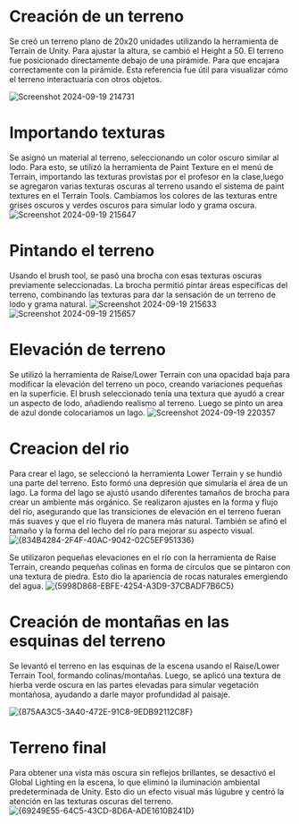 # Creación de un terreno
Se creó un terreno plano de 20x20 unidades utilizando la herramienta de Terrain de Unity. Para ajustar la altura, se cambió el Height a 50. El terreno fue posicionado directamente debajo de una pirámide. 
Para que encajara correctamente con la pirámide. Esta referencia fue útil para visualizar cómo el terreno interactuaría con otros objetos.

![Screenshot 2024-09-19 214731](https://github.com/user-attachments/assets/680e1ae7-85f1-4305-8218-9173fc16b2e1)

# Importando texturas
Se asignó un material al terreno, seleccionando un color oscuro similar al lodo. Para esto, se utilizó la herramienta de Paint Texture en el menú de Terrain,
importando las texturas provistas por el profesor en la clase,luego se agregaron varias texturas oscuras al terreno usando el sistema de paint textures en el Terrain Tools. 
Cambiamos los colores de las texturas entre grises oscuros y verdes oscuros para simular lodo y grama oscura.
![Screenshot 2024-09-19 215647](https://github.com/user-attachments/assets/7a130cef-eb7a-4432-aeeb-33b58e4899f2)

# Pintando el terreno
Usando el brush tool, se pasó una brocha con esas texturas oscuras previamente seleccionadas. La brocha permitió pintar áreas específicas del terreno,
combinando las texturas para dar la sensación de un terreno de lodo y grama natural.
![Screenshot 2024-09-19 215633](https://github.com/user-attachments/assets/32f319d9-760d-471c-a6ef-ef2a6fea32ec)
![Screenshot 2024-09-19 215657](https://github.com/user-attachments/assets/dfdaf624-8de7-4a6d-b842-db6d4d668b18)

# Elevación de terreno
Se utilizó la herramienta de Raise/Lower Terrain con una opacidad baja para modificar la elevación del terreno un poco, creando variaciones pequeñas en la superficie. 
El brush seleccionado tenía una textura que ayudó a crear un aspecto de lodo, añadiendo realismo al terreno. Luego se pinto un area de azul donde colocariamos un lago. 
![Screenshot 2024-09-19 220357](https://github.com/user-attachments/assets/704b5d79-f02a-45ed-9625-77bab12c7d02)

# Creacion del rio
Para crear el lago, se seleccionó la herramienta Lower Terrain y se hundió una parte del terreno. Esto formó una depresión que simularía el área de un lago.
La forma del lago se ajustó usando diferentes tamaños de brocha para crear un ambiente más orgánico. Se realizaron ajustes en la forma y flujo del río, asegurando que las transiciones de elevación en el terreno 
fueran más suaves y que el río fluyera de manera más natural. También se afinó el tamaño y la forma del lecho del río para mejorar su aspecto visual.
![{834B4284-2F4F-40AC-9042-02C5EF951336}](https://github.com/user-attachments/assets/1afa03ee-5a05-4aa5-a1e6-781c5c140691)

Se utilizaron pequeñas elevaciones en el río con la herramienta de Raise Terrain, creando pequeñas colinas en forma de círculos que se pintaron con una textura de piedra. Esto dio la apariencia de rocas
naturales emergiendo del agua.
![{5998D868-EBFE-4254-A3D9-37CBADF7B6C5}](https://github.com/user-attachments/assets/aba535e3-2573-4823-8173-00dc8ca3e13f)

# Creación de montañas en las esquinas del terreno
Se levantó el terreno en las esquinas de la escena usando el Raise/Lower Terrain Tool, formando colinas/montañas. Luego, se aplicó una textura de hierba verde oscura en las partes elevadas
para simular vegetación montañosa, ayudando a darle mayor profundidad al paisaje.

![{875AA3C5-3A40-472E-91C8-9EDB92112C8F}](https://github.com/user-attachments/assets/350771d7-bc40-4932-8604-4336f800948c)

# Terreno final
Para obtener una vista más oscura sin reflejos brillantes, se desactivó el Global Lighting en la escena, lo que eliminó la iluminación ambiental predeterminada de Unity.
Esto dio un efecto visual más lúgubre y centró la atención en las texturas oscuras del terreno.
![{69249E55-64C5-43CD-8D6A-ADE1610B241D}](https://github.com/user-attachments/assets/ecd4fcee-90a8-4879-bb45-d8689cd731af)




